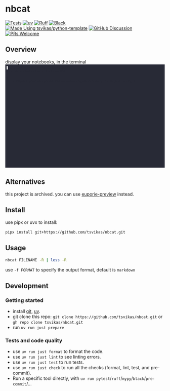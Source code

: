 # nbcat

[![Tests][tests-badge]][tests-link]
[![uv][uv-badge]][uv-link]
[![Ruff][ruff-badge]][ruff-link]
[![Black][black-badge]][black-link]
\
[![Made Using tsvikas/python-template][template-badge]][template-link]
[![GitHub Discussion][github-discussions-badge]][github-discussions-link]
[![PRs Welcome][prs-welcome-badge]][prs-welcome-link]

## Overview

display your notebooks, in the terminal ![Demo](assets/DEMO.gif)

## Alternatives

this project is archived.
you can use [euporie-preview](https://euporie.readthedocs.io/) instead.

## Install

use pipx or uvx to install:

```bash
pipx install git+https://github.com/tsvikas/nbcat.git
```

## Usage

```bash
nbcat FILENAME -R | less -R
```

use `-f FORMAT` to specify the output format, default is `markdown`

## Development

### Getting started

- install [git][install-git], [uv][install-uv].
- git clone this repo:
  `git clone https://github.com/tsvikas/nbcat.git`
  or `gh repo clone tsvikas/nbcat.git`
- run `uv run just prepare`

### Tests and code quality

- use `uv run just format` to format the code.
- use `uv run just lint` to see linting errors.
- use `uv run just test` to run tests.
- use `uv run just check` to run all the checks (format, lint, test, and pre-commit).
- Run a specific tool directly, with
  `uv run pytest`/`ruff`/`mypy`/`black`/`pre-commit`/...

<!--- Badges to add after adding RTD documentation
[![Documentation Status][rtd-badge]][rtd-link]

[rtd-badge]: https://readthedocs.org/projects/nbcat/badge/?version=latest
[rtd-link]: https://nbcat.readthedocs.io/en/latest/?badge=latest
-->

<!--- Badges to add after writing tests. Also follow the link to finish setup
[![codecov][codecov-badge]][codecov-link]

[codecov-badge]: https://codecov.io/gh/tsvikas/nbcat/graph/badge.svg
[codecov-link]: https://codecov.io/gh/tsvikas/nbcat
-->

<!--- Badges to add after uploading to PyPI
[![PyPI version][pypi-version-badge]][pypi-link]
[![PyPI platforms][pypi-platforms-badge]][pypi-link]
[![Total downloads][pepy-badge]][pepy-link]

[pepy-badge]: https://img.shields.io/pepy/dt/nbcat
[pepy-link]: https://pepy.tech/project/nbcat
[pypi-link]: https://pypi.org/project/nbcat/
[pypi-platforms-badge]: https://img.shields.io/pypi/pyversions/nbcat
[pypi-version-badge]: https://img.shields.io/pypi/v/nbcat
-->

[black-badge]: https://img.shields.io/badge/code%20style-black-000000.svg
[black-link]: https://github.com/psf/black
[github-discussions-badge]: https://img.shields.io/static/v1?label=Discussions&message=Ask&color=blue&logo=github
[github-discussions-link]: https://github.com/tsvikas/nbcat/discussions
[install-git]: https://git-scm.com/book/en/v2/Getting-Started-Installing-Git
[install-uv]: https://docs.astral.sh/uv/getting-started/installation/
[prs-welcome-badge]: https://img.shields.io/badge/PRs-welcome-brightgreen.svg
[prs-welcome-link]: http://makeapullrequest.com
[ruff-badge]: https://img.shields.io/endpoint?url=https://raw.githubusercontent.com/astral-sh/ruff/main/assets/badge/v2.json
[ruff-link]: https://github.com/astral-sh/ruff
[template-badge]: https://img.shields.io/badge/%F0%9F%9A%80_Made_Using-tsvikas%2Fpython--template-gold
[template-link]: https://github.com/tsvikas/python-template
[tests-badge]: https://github.com/tsvikas/nbcat/actions/workflows/ci.yml/badge.svg
[tests-link]: https://github.com/tsvikas/nbcat/actions/workflows/ci.yml
[uv-badge]: https://img.shields.io/endpoint?url=https://raw.githubusercontent.com/astral-sh/uv/main/assets/badge/v0.json
[uv-link]: https://github.com/astral-sh/uv
